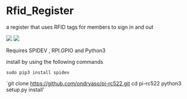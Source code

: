 # Rfid_Register
a register that uses RFID tags for members to sign in and out

<a href="https://codeclimate.com/github/leigh-hackspace/Rfid_Register"><img src="https://codeclimate.com/github/leigh-hackspace/Rfid_Register/badges/gpa.svg" /></a>
<a href="https://travis-ci.org/leigh-hackspace/Rfid_Register"><img src="https://travis-ci.org/leigh-hackspace/Rfid_Register.svg?branch=master" /></a>

Requires SPIDEV , RPI.GPIO and Python3

install by using  the following commands

`sudo pip3 install spidev`

`git clone https://github.com/ondryaso/pi-rc522.git
cd pi-rc522
python3 setup.py install'



